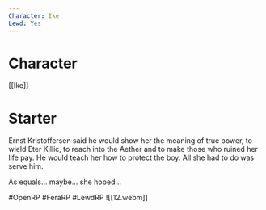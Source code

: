 ```yaml
---
Character: Ike
Lewd: Yes
---
```

# Character
[[Ike]]

# Starter
Ernst Kristoffersen said he would show her the meaning of true power, to wield Eter Killic, to reach into the Aether and to make those who ruined her life pay. He would teach her how to protect the boy. All she had to do was serve him.

As equals... maybe... she hoped...

#OpenRP #FeraRP #LewdRP
![[12.webm]]